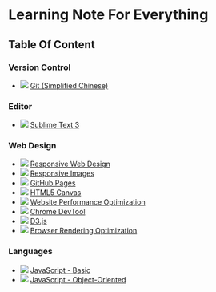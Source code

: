 # Learning Note For Everything

## Table Of Content

### Version Control

- ![](http://progressed.io/bar/100) [Git (Simplified Chinese)](Version_Control/Git.md)

### Editor

- ![](http://progressed.io/bar/30) [Sublime Text 3](Editor/Sublime_Text_3.md)

### Web Design

- ![](http://progressed.io/bar/100) [Responsive Web Design](Web_Design/Responsive_Web.md)
- ![](http://progressed.io/bar/25) [Responsive Images](Web_Design/Responsive_Images.md)
- ![](http://progressed.io/bar/100) [GitHub Pages](Web_Design/GitHub_Page.md)
- ![](http://progressed.io/bar/100) [HTML5 Canvas](Web_Design/HTML5_Canvas.md)
- ![](http://progressed.io/bar/100) [Website Performance Optimization](Web_Design/Website_Performance_Optimization.md)
- ![](http://progressed.io/bar/66) [Chrome DevTool](Web_Design/Chrome_DevTool.md)
- ![](http://progressed.io/bar/30) [D3.js](Web_Design/D3_JS.md)
- ![](http://progressed.io/bar/10) [Browser Rendering Optimization](Web_Design/Browser_Rendering_Optimization.md)

### Languages

- ![](http://progressed.io/bar/100) [JavaScript - Basic](Language/JavaScript.md)
- ![](http://progressed.io/bar/100) [JavaScript - Object-Oriented](Language/Object_Oriented_JavaScript.md)
